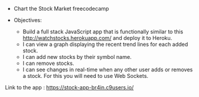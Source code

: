 - Chart the Stock Market freecodecamp

- Objectives:
    - Build a full stack JavaScript app that is functionally similar to this http://watchstocks.herokuapp.com/ and deploy it to Heroku.
    - I can view a graph displaying the recent trend lines for each added stock.
    - I can add new stocks by their symbol name.
    - I can remove stocks.
    - I can see changes in real-time when any other user adds or removes a stock. For this you will need to use Web Sockets.

Link to the app : https://stock-app-br4in.c9users.io/

